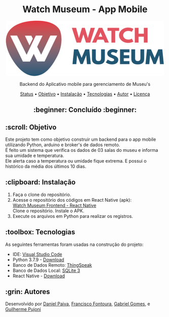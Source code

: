 <h1 align="center">Watch Museum - App Mobile</h1>

<p align="center">
  <a href="#">
    <img src="logo/Watch-Museum.png" width="500" alt="Watch Museum">
  </a>
</p>
<p align="center">
    Backend do Aplicativo mobile para gerenciamento de Museu's
</p>

<p align="center">
 <a href="#status">Status</a> • 
 <a href="#objetivo">Objetivo</a> •
 <a href="#instalacao">Instalação</a> • 
 <a href="#tecnologias">Tecnologias</a> • 
 <a href="#autor">Autor</a> • 
 <a href="#licenca">Licença</a> 
</p>

<h2 align="center" id=status> 
	:beginner: Concluído :beginner:
</h2>

<h2 id=objetivo>:scroll: Objetivo</h2>
Este projeto tem como objetivo construir um backend para o app mobile utilizando Python, arduino e broker's de dados remoto.<br>
É feito um sistema que verifica os dados de 03 salas do museu e informa sua umidade e temperatura.<br>
Ele alerta caso a temperatura ou umidade fique extrema. 
E possui o histórico da média dos últimos 10 dias.

<h2 id=instalacao>:clipboard: Instalação</h2>

1. Faça o clone do repositório.
2. Acesse o repositório dos códigos em React Native (apk):<br>
[Watch Museum Frontend - React Native](https://github.com/danhpaiva/watch-museum-react-native)<br>
Clone o repositório. Instale o APK.
3. Execute os arquivos em Python para realizar os registros.<br>

<h2 id=tecnologias>:toolbox: Tecnologias</h2>

As seguintes ferramentas foram usadas na construção do projeto:

- IDE: <a href="https://code.visualstudio.com/">Visual Studio Code</a>
- Python 3.7.9 - <a href="https://www.python.org/downloads/release/python-379/"> Download </a>
- Banco de Dados Remoto: <a href="https://thingspeak.com/">ThingSpeak</a>
- Banco de Dados Local: <a href="https://www.sqlite.org/download.html">SQLite 3</a>
- React Native - <a href="https://reactnative.dev/"> Download </a>

<h2 id=autor>:grin: Autores</h2>

Desenvolvido por <a href="https://www.linkedin.com/in/danhpaiva/" target="_blank">Daniel Paiva</a>,
<a href="https://www.linkedin.com/in/francisco-fontoura/" target="_blank">Francisco Fontoura</a>,
<a href="https://github.com/gab-gomes" target="_blank">Gabriel Gomes</a>, e 
<a href="https://www.linkedin.com/in/guilhermepujoni/" target="_blank">Guilherme Pujoni</a>  